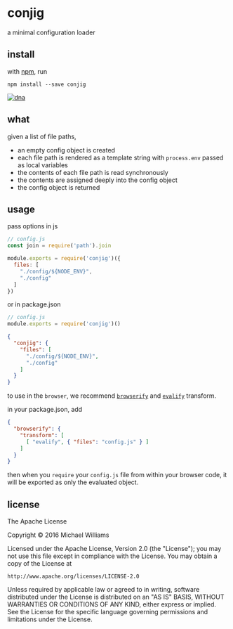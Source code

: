 # conjig

a minimal configuration loader

## install

with [npm](https://www.npmjs.com), run

```shell
npm install --save conjig
```

[![dna](https://upload.wikimedia.org/wikipedia/commons/8/87/DNA_orbit_animated_small.gif)](https://commons.wikimedia.org/wiki/File%3ADNA_orbit_animated_small.gif)

## what

given a list of file paths,

- an empty config object is created
- each file path is rendered as a template string with `process.env` passed as local variables
- the contents of each file path is read synchronously
- the contents are assigned deeply into the config object
- the config object is returned

## usage

pass options in js

```js
// config.js
const join = require('path').join

module.exports = require('conjig')({
  files: [
    "./config/${NODE_ENV}",
    "./config"
  ]
})
```

or in package.json

```js
// config.js
module.exports = require('conjig')()
```

```json
{
  "conjig": {
    "files": [
      "./config/${NODE_ENV}",
      "./config"
    ]
  }
}
```

to use in the `browser`, we recommend [`browserify`](http://browserify.org) and [`evalify`](https://www.npmjs.com/package/evalify) transform.

in your package.json, add

```json
{
  "browserify": {
    "transform": [
      [ "evalify", { "files": "config.js" } ]
    ]
  }
}
```

then when you `require` your `config.js` file from within your browser code, it will be exported as only the evaluated object.

## license

The Apache License

Copyright &copy; 2016 Michael Williams

Licensed under the Apache License, Version 2.0 (the "License");
you may not use this file except in compliance with the License.
You may obtain a copy of the License at

    http://www.apache.org/licenses/LICENSE-2.0

Unless required by applicable law or agreed to in writing, software
distributed under the License is distributed on an "AS IS" BASIS,
WITHOUT WARRANTIES OR CONDITIONS OF ANY KIND, either express or implied.
See the License for the specific language governing permissions and
limitations under the License.

[0]: https://img.shields.io/badge/stability-experimental-orange.svg?style=flat-square
[1]: https://nodejs.org/api/documentation.html#documentation_stability_index
[2]: https://img.shields.io/npm/v/inu.svg?style=flat-square
[3]: https://npmjs.org/package/inu
[4]: https://img.shields.io/travis/ahdinosaur/inu/master.svg?style=flat-square
[5]: https://travis-ci.org/ahdinosaur/inu
[6]: https://img.shields.io/codecov/c/github/ahdinosaur/inu/master.svg?style=flat-square
[7]: https://codecov.io/github/ahdinosaur/inu
[8]: http://img.shields.io/npm/dm/inu.svg?style=flat-square
[9]: https://npmjs.org/package/inu
[10]: https://img.shields.io/badge/code%20style-standard-brightgreen.svg?style=flat-square
[11]: https://github.com/feross/standard

